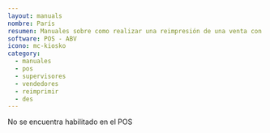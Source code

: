 ```yaml
---
layout: manuals
nombre: París
resumen: Manuales sobre como realizar una reimpresión de una venta con París en el equipo POS.
software: POS - ABV
icono: mc-kiosko
category:
  - manuales
  - pos
  - supervisores
  - vendedores
  - reimprimir
  - des
---
```

No se encuentra habilitado en el POS